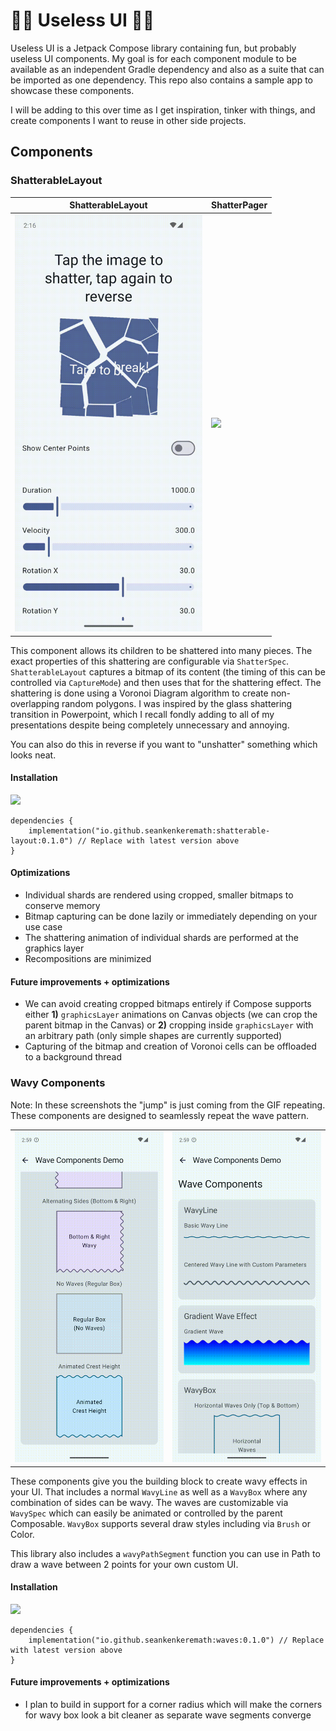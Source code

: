 #  🤷‍♂️ Useless UI 🤷‍♂️

Useless UI is a Jetpack Compose library containing fun, but probably useless UI components. My goal is for each component module to be available as an independent Gradle dependency and also as a suite that can be imported as one dependency. This repo also contains a sample app to showcase these components.

I will be adding to this over time as I get inspiration, tinker with things, and create components I want to reuse in other side projects.

## Components

### ShatterableLayout

| ShatterableLayout | ShatterPager |
| --- | --- |
| <img src="images/shatterable_layout_demo.gif" width="300"> | <img src="images/shatterpager_demo.gif" width="300"> |

This component allows its children to be shattered into many pieces. The exact properties of this shattering are configurable via `ShatterSpec`. `ShatterableLayout` captures a bitmap of its content (the timing of this can be controlled via `CaptureMode`) and then uses that for the shattering effect. The shattering is done using a Voronoi Diagram algorithm to create non-overlapping random polygons. I was inspired by the glass shattering transition in Powerpoint, which I recall fondly adding to all of my presentations despite being completely unnecessary and annoying.

You can also do this in reverse if you want to "unshatter" something which looks neat.

#### Installation
[![](https://img.shields.io/maven-central/v/io.github.seankenkeremath/shatterable-layout)](https://search.maven.org/artifact/io.github.seankenkeremath/shatterable-layout)

```
dependencies {
    implementation("io.github.seankenkeremath:shatterable-layout:0.1.0") // Replace with latest version above
}
```

#### Optimizations
* Individual shards are rendered using cropped, smaller bitmaps to conserve memory
* Bitmap capturing can be done lazily or immediately depending on your use case
* The shattering animation of individual shards are performed at the graphics layer
* Recompositions are minimized

#### Future improvements + optimizations
* We can avoid creating cropped bitmaps entirely if Compose supports either **1)** `graphicsLayer` animations on Canvas objects (we can crop the parent bitmap in the Canvas) or **2)** cropping inside `graphicsLayer` with an arbitrary path (only simple shapes are currently supported)
* Capturing of the bitmap and creation of Voronoi cells can be offloaded to a background thread

### Wavy Components

Note: In these screenshots the "jump" is just coming from the GIF repeating. 
These components are designed to seamlessly repeat the wave pattern.

|                                                |                                                |
|------------------------------------------------|------------------------------------------------|
| <img src="images/waves_demo2.gif" width="300"> | <img src="images/waves_demo1.gif" width="300"> |

These components give you the building block to create wavy effects in your UI. 
That includes a normal `WavyLine` as well as a `WavyBox` where any combination of sides can be wavy. 
The waves are customizable via `WavySpec` which can easily be animated or controlled by the parent Composable.
`WavyBox` supports several draw styles including via `Brush` or Color.

This library also includes a `wavyPathSegment` function you can use in Path to draw a wave between 2 points for your own custom UI.

#### Installation
[![](https://img.shields.io/maven-central/v/io.github.seankenkeremath/waves)](https://search.maven.org/artifact/io.github.seankenkeremath/waves)

```
dependencies {
    implementation("io.github.seankenkeremath:waves:0.1.0") // Replace with latest version above
}
```

#### Future improvements + optimizations
* I plan to build in support for a corner radius which will make the corners for wavy box look a bit cleaner as separate wave segments converge
